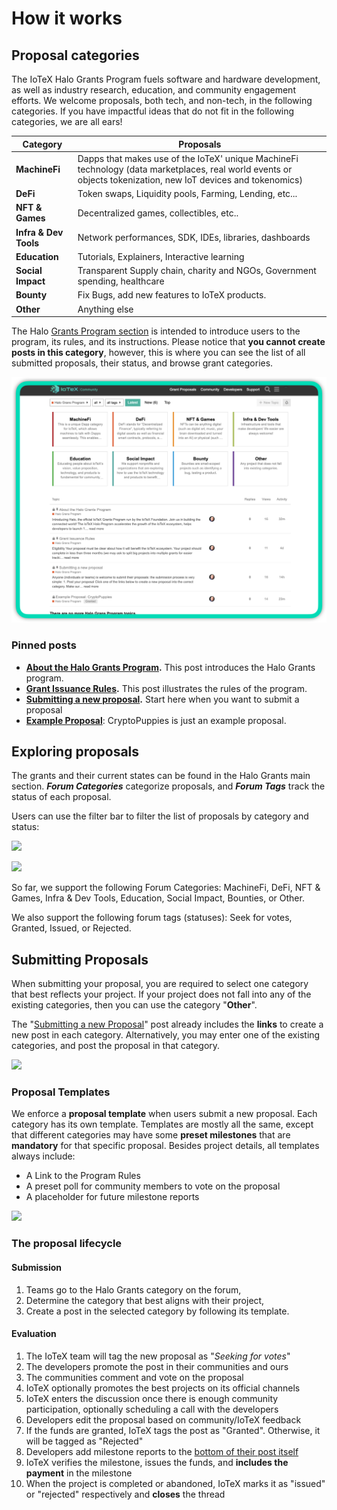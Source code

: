 # How it works

## Proposal categories

The IoTeX Halo Grants Program fuels software and hardware development, as well as industry research, education, and community engagement efforts. We welcome proposals, both tech, and non-tech, in the following categories. If you have impactful ideas that do not fit in the following categories, we are all ears!

| Category              | Proposals                                                                                                                                                     |
| --------------------- | ------------------------------------------------------------------------------------------------------------------------------------------------------------- |
| **MachineFi**         | Dapps that makes use of the IoTeX' unique MachineFi technology (data marketplaces, real world events or objects tokenization, new IoT devices and tokenomics) |
| **DeFi**              | Token swaps, Liquidity pools, Farming, Lending, etc...                                                                                                        |
| **NFT & Games**       | Decentralized games, collectibles, etc..                                                                                                                      |
| **Infra & Dev Tools** | Network performances, SDK, IDEs, libraries, dashboards                                                                                                        |
| **Education**         | Tutorials, Explainers, Interactive learning                                                                                                                   |
| **Social Impact**     | Transparent Supply chain, charity and NGOs, Government spending, healthcare                                                                                   |
| **Bounty**            | Fix Bugs, add new features to IoTeX products.                                                                                                                 |
| **Other**             | Anything else                                                                                                                                                 |



The Halo [Grants Program section](https://community.iotex.io/c/halo-grants/61) is intended to introduce users to the program, its rules, and its instructions. Please notice that **you cannot create posts in this category**, however, this is where you can see the list of all submitted proposals, their status, and browse grant categories.

![](<../.gitbook/assets/image (81) (1) (1).png>)

### Pinned posts

* [**About the Halo Grants Program**](https://community.iotex.io/t/about-the-halo-grants-program/3821)**.** This post introduces the Halo Grants program.
* [**Grant Issuance Rules**](https://community.iotex.io/t/grant-issuance-rules/3839)**.** This post illustrates the rules of the program.
* [**Submitting a new proposal**](https://community.iotex.io/t/submitting-a-new-proposal/3822)**.** Start here when you want to submit a proposal
* [**Example Proposal**](https://community.iotex.io/t/example-proposal-cryptopuppies/3840): CryptoPuppies is just an example proposal.&#x20;

## Exploring proposals

The grants and their current states can be found in the Halo Grants main section. _**Forum Categories**_ categorize proposals, and _**Forum Tags**_ track the status of each proposal.

Users can use the filter bar to filter the list of proposals by category and status:

![](https://iotex.larksuite.com/space/api/box/stream/download/asynccode/?code=ZDY0YTJjMWE0Y2I3MjY5MDdjMTI3ZTM5YzY2OWEyNTRfbW5YMjhKU0VEU213c0wzYkRvYjBzVVNTT1hDOXAxYlVfVG9rZW46Ym94dXNCRU9PRjBSc3RZNmQxa2ZOVWMyVm1lXzE2MzYzODgzMDQ6MTYzNjM5MTkwNF9WNA)

![](https://iotex.larksuite.com/space/api/box/stream/download/asynccode/?code=ODdkMjRlYjI3ZDdmMThkYWFlNzgwYTg3MWI4MTAxZDBfWHNVUHNJT3BsVHQzdHdIc2M3QXJXUm5xOEFJZ3VPUEVfVG9rZW46Ym94dXNybjJ4OGRZZmRYcUpxSTNpVTBaQ1RkXzE2MzYzODgzMDQ6MTYzNjM5MTkwNF9WNA)

So far, we support the following Forum Categories: MachineFi, DeFi, NFT & Games, Infra & Dev Tools, Education, Social Impact, Bounties, or Other.

We also support the following forum tags (statuses): Seek for votes, Granted, Issued, or Rejected.

## Submitting Proposals

When submitting your proposal, you are required to select one category that best reflects your project. If your project does not fall into any of the existing categories, then you can use the category "**Other**".

The "[Submitting a new Proposal](https://community.iotex.io/t/submitting-a-new-proposal/3822)" post already includes the **links** to create a new post in each category. Alternatively, you may enter one of the existing categories, and post the proposal in that category.&#x20;

![](https://iotex.larksuite.com/space/api/box/stream/download/asynccode/?code=NWY2MGY3NTZhZTVmYjMwYzEyYzFhNGNhMTcwZjY3MjFfTWVNUlpGQll0TWE1blBVbzNFTkhEdVpIcVBGbUEyMDJfVG9rZW46Ym94dXNHQ25XRlVvVmFQS0dwb0J2cUxIbkZoXzE2MzYzODgzMDQ6MTYzNjM5MTkwNF9WNA)

### Proposal Templates

We enforce a **proposal template** when users submit a new proposal. Each category has its own template. Templates are mostly all the same, except that different categories may have some **preset milestones** that are **mandatory** for that specific proposal. Besides project details, all templates always include:

* A Link to the Program Rules
* A preset poll for community members to vote on the proposal
* A placeholder for future milestone reports

![](https://iotex.larksuite.com/space/api/box/stream/download/asynccode/?code=OGVhMzRiNTgzNzgzNWIyYTIxMmE5MTMyZGI5MjRmN2VfMldzQlJOUEVIaVo0YmE1MFFPM29CelY3d3hHbkE2MHVfVG9rZW46Ym94dXM3ZmtnV3FDSk9uS2EzSldpV0dOTHloXzE2MzYzODgzMDQ6MTYzNjM5MTkwNF9WNA)

### The proposal lifecycle

#### Submission

1. Teams go to the Halo Grants category on the forum,
2. Determine the category that best aligns with their project,
3. Create a post in the selected category by following its template.

#### Evaluation

1. The IoTeX team will tag the new proposal as "_Seeking for votes_"
2. The developers promote the post in their communities and ours
3. The communities comment and vote on the proposal
4. IoTeX optionally promotes the best projects on its official channels
5. IoTeX enters the discussion once there is enough community participation, optionally scheduling a call with the developers
6. Developers edit the proposal based on community/IoTeX feedback
7. If the funds are granted, IoTeX tags the post as "Granted". Otherwise, it will be tagged as "Rejected"
8. Developers add milestone reports to the [bottom of their post itself](https://community.iotex.io/t/example-proposal-cryptopuppies/3840#milestone-reports-12)
9. IoTeX verifies the milestone, issues the funds, and **includes the payment** in the milestone
10. When the project is completed or abandoned, IoTeX marks it as "issued" or "rejected" respectively and **closes** the thread
